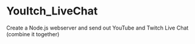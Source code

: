 # YouItch_LiveChat
Create a Node.js webserver and send out YouTube and Twitch Live Chat (combine it together)
